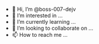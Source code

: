 - 👋 Hi, I’m @boss-007-dejv
- 👀 I’m interested in ...
- 🌱 I’m currently learning ...
- 💞️ I’m looking to collaborate on ...
- 📫 How to reach me ...

<!---
boss-007-dejv/boss-007-dejv is a ✨ special ✨ repository because its `README.md` (this file) appears on your GitHub profile.
You can click the Preview link to take a look at your changes.
--->
